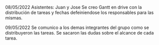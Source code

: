 08/05/2022
Asistentes: Juan y Jose
Se creo Gantt en drive con la distribución de tareas y fechas defeiniendose los responsables para las mismas.

09/05/2022
Se comunico a los demas integrantes del grupo como se distribuyeron las tareas. Se sacaron las dudas sobre el alcance de cada tarea.
